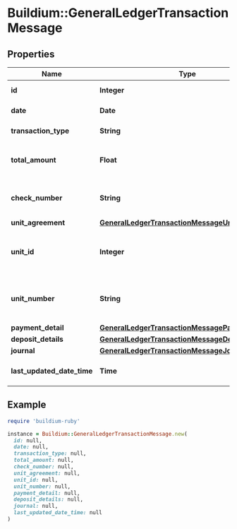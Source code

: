 # Buildium::GeneralLedgerTransactionMessage

## Properties

| Name | Type | Description | Notes |
| ---- | ---- | ----------- | ----- |
| **id** | **Integer** | Transaction unique identifier. | [optional] |
| **date** | **Date** | Date of the transaction. | [optional] |
| **transaction_type** | **String** | Type of transaction that occurred | [optional] |
| **total_amount** | **Float** | Sum of all &#x60;Journal.Lines.Amount&#x60; entries in the transaction. | [optional] |
| **check_number** | **String** | Check number associated with the transaction, if applicable. | [optional] |
| **unit_agreement** | [**GeneralLedgerTransactionMessageUnitAgreement**](GeneralLedgerTransactionMessageUnitAgreement.md) |  | [optional] |
| **unit_id** | **Integer** | Unit unique identifier associated with the transaction, if applicable. Null if value is not set. | [optional] |
| **unit_number** | **String** | Unit number associated with the transaction, if applicable. Null if value is not set. | [optional] |
| **payment_detail** | [**GeneralLedgerTransactionMessagePaymentDetail**](GeneralLedgerTransactionMessagePaymentDetail.md) |  | [optional] |
| **deposit_details** | [**GeneralLedgerTransactionMessageDepositDetails**](GeneralLedgerTransactionMessageDepositDetails.md) |  | [optional] |
| **journal** | [**GeneralLedgerTransactionMessageJournal**](GeneralLedgerTransactionMessageJournal.md) |  | [optional] |
| **last_updated_date_time** | **Time** | The date and time the transaction was last updated. | [optional] |

## Example

```ruby
require 'buildium-ruby'

instance = Buildium::GeneralLedgerTransactionMessage.new(
  id: null,
  date: null,
  transaction_type: null,
  total_amount: null,
  check_number: null,
  unit_agreement: null,
  unit_id: null,
  unit_number: null,
  payment_detail: null,
  deposit_details: null,
  journal: null,
  last_updated_date_time: null
)
```

